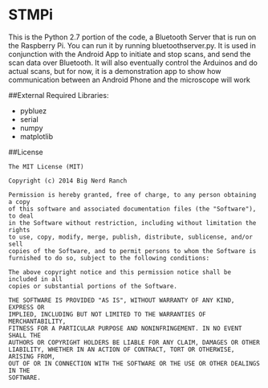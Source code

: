 STMPi
==========
This is the Python 2.7 portion of the code, a Bluetooth Server that is run on the Raspberry Pi. You can run it by running bluetoothserver.py. It is used in conjunction with the Android App to initiate and stop scans, and send the scan data over Bluetooth. It will also eventually control the Arduinos and do actual scans, but for now, it is a demonstration app to show how communication between an Android Phone and the microscope will work

##External Required Libraries:
* pybluez
* serial
* numpy
* matplotlib

##License
```
The MIT License (MIT)

Copyright (c) 2014 Big Nerd Ranch

Permission is hereby granted, free of charge, to any person obtaining a copy
of this software and associated documentation files (the "Software"), to deal
in the Software without restriction, including without limitation the rights
to use, copy, modify, merge, publish, distribute, sublicense, and/or sell
copies of the Software, and to permit persons to whom the Software is
furnished to do so, subject to the following conditions:

The above copyright notice and this permission notice shall be included in all
copies or substantial portions of the Software.

THE SOFTWARE IS PROVIDED "AS IS", WITHOUT WARRANTY OF ANY KIND, EXPRESS OR
IMPLIED, INCLUDING BUT NOT LIMITED TO THE WARRANTIES OF MERCHANTABILITY,
FITNESS FOR A PARTICULAR PURPOSE AND NONINFRINGEMENT. IN NO EVENT SHALL THE
AUTHORS OR COPYRIGHT HOLDERS BE LIABLE FOR ANY CLAIM, DAMAGES OR OTHER
LIABILITY, WHETHER IN AN ACTION OF CONTRACT, TORT OR OTHERWISE, ARISING FROM,
OUT OF OR IN CONNECTION WITH THE SOFTWARE OR THE USE OR OTHER DEALINGS IN THE
SOFTWARE.
```